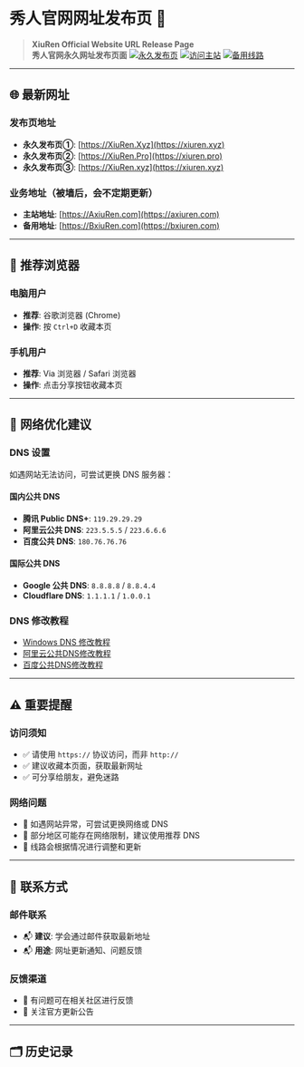 # 秀人官网网址发布页 📖

> **XiuRen Official Website URL Release Page**  
> **秀人官网永久网址发布页面**
[![永久发布页](https://img.shields.io/badge/永久发布页-XiuRen.Xyz-orange)](https://xiuren.xyz)
[![访问主站](https://img.shields.io/badge/访问主站-AxiuRen.com-blue)](https://axiuren.com)
[![备用线路](https://img.shields.io/badge/备用线路-BxiuRen.com-green)](https://bxiuren.com)

---

## 🌐 最新网址

### 发布页地址
- **永久发布页①**: [https://XiuRen.Xyz](https://xiuren.xyz)
- **永久发布页②**: [https://XiuRen.Pro](https://xiuren.pro)
- **永久发布页③**: [https://XiuRen.xyz](https://xiuren.xyz)

### 业务地址（被墙后，会不定期更新）
- **主站地址**: [https://AxiuRen.com](https://axiuren.com)
- **备用地址**: [https://BxiuRen.com](https://bxiuren.com)


---

## 📱 推荐浏览器

### 电脑用户
- **推荐**: 谷歌浏览器 (Chrome)
- **操作**: 按 `Ctrl+D` 收藏本页

### 手机用户
- **推荐**: Via 浏览器 / Safari 浏览器
- **操作**: 点击分享按钮收藏本页

---

## 🔧 网络优化建议

### DNS 设置
如遇网站无法访问，可尝试更换 DNS 服务器：

#### 国内公共 DNS
- **腾讯 Public DNS+**: `119.29.29.29`
- **阿里云公共 DNS**: `223.5.5.5` / `223.6.6.6`
- **百度公共 DNS**: `180.76.76.76`

#### 国际公共 DNS  
- **Google 公共 DNS**: `8.8.8.8` / `8.8.4.4`
- **Cloudflare DNS**: `1.1.1.1` / `1.0.0.1`

### DNS 修改教程
- [Windows DNS 修改教程](https://www.alidns.com/knowledge?type=SETTING_DOCS#user_windows)
- [阿里云公共DNS修改教程](https://www.alidns.com/knowledge?type=SETTING_DOCS)
- [百度公共DNS修改教程](https://dudns.baidu.com/index.html)

---

## ⚠️ 重要提醒

### 访问须知
- ✅ 请使用 `https://` 协议访问，而非 `http://`
- ✅ 建议收藏本页面，获取最新网址
- ✅ 可分享给朋友，避免迷路

### 网络问题
- 🔄 如遇网站异常，可尝试更换网络或 DNS
- 🔄 部分地区可能存在网络限制，建议使用推荐 DNS
- 🔄 线路会根据情况进行调整和更新

---

## 📧 联系方式

### 邮件联系
- 📬 **建议**: 学会通过邮件获取最新地址
- 📬 **用途**: 网址更新通知、问题反馈

### 反馈渠道
- 💬 有问题可在相关社区进行反馈
- 💬 关注官方更新公告

---

## 🗂️ 历史记录

###
